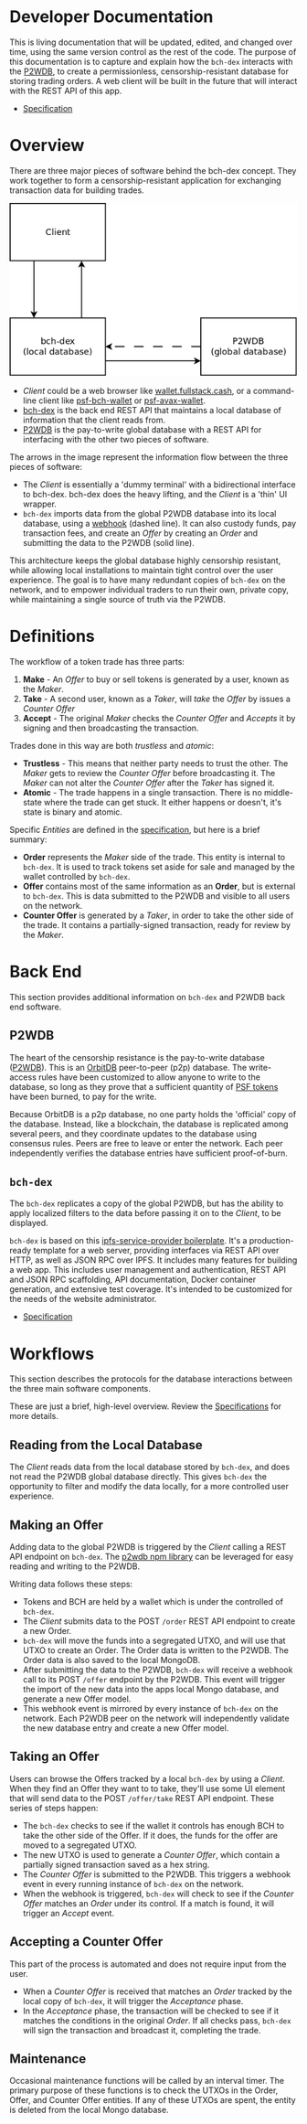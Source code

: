 # Developer Documentation

This is living documentation that will be updated, edited, and changed over time, using the same version control as the rest of the code. The purpose of this documentation is to capture and explain how the `bch-dex` interacts with the [P2WDB](https://github.com/Permissionless-Software-Foundation/ipfs-p2wdb-service), to create a permissionless, censorship-resistant database for storing trading orders. A web client will be built in the future that will interact with the REST API of this app.

- [Specification](./specification.md)

# Overview

There are three major pieces of software behind the bch-dex concept. They work together to form a censorship-resistant application for exchanging transaction data for building trades.

![bch-dex major subcomponents](./diagrams/software-interaction.png)

- _Client_ could be a web browser like [wallet.fullstack.cash](https://bchn-wallet.fullstack.cash), or a command-line client like [psf-bch-wallet](https://github.com/Permissionless-Software-Foundation/psf-bch-wallet) or [psf-avax-wallet](https://github.com/Permissionless-Software-Foundation/psf-avax-wallet).
- [bch-dex](https://github.com/Permissionless-Software-Foundation/bch-dex) is the back end REST API that maintains a local database of information that the client reads from.
- [P2WDB](https://github.com/Permissionless-Software-Foundation/ipfs-p2wdb-service) is the pay-to-write global database with a REST API for interfacing with the other two pieces of software.

The arrows in the image represent the information flow between the three pieces of software:

- The _Client_ is essentially a 'dummy terminal' with a bidirectional interface to bch-dex. bch-dex does the heavy lifting, and the _Client_ is a 'thin' UI wrapper.
- `bch-dex` imports data from the global P2WDB database into its local database, using a [webhook](https://en.wikipedia.org/wiki/Webhook) (dashed line). It can also custody funds, pay transaction fees, and create an _Offer_ by creating an _Order_ and submitting the data to the P2WDB (solid line).

This architecture keeps the global database highly censorship resistant, while allowing local installations to maintain tight control over the user experience. The goal is to have many redundant copies of `bch-dex` on the network, and to empower individual traders to run their own, private copy, while maintaining a single source of truth via the P2WDB.

# Definitions

The workflow of a token trade has three parts:
1. **Make** - An *Offer* to buy or sell tokens is generated by a user, known as the *Maker*.
2. **Take** - A second user, known as a *Taker*, will *take* the *Offer* by issues a *Counter Offer*
3. **Accept** - The original *Maker* checks the *Counter Offer* and *Accepts* it by signing and then broadcasting the transaction.

Trades done in this way are both *trustless* and *atomic*:
- **Trustless** - This means that neither party needs to trust the other. The *Maker* gets to review the *Counter Offer* before broadcasting it. The *Maker* can not alter the *Counter Offer* after the *Taker* has signed it.
- **Atomic** - The trade happens in a single transaction. There is no middle-state where the trade can get stuck. It either happens or doesn't, it's state is binary and atomic.

Specific *Entities* are defined in the [specification](./specification.md), but here is a brief summary:
- **Order** represents the *Maker* side of the trade. This entity is internal to `bch-dex`. It is used to track tokens set aside for sale and managed by the wallet controlled by `bch-dex`.
- **Offer** contains most of the same information as an **Order**, but is external to `bch-dex`. This is data submitted to the P2WDB and visible to all users on the network.
- **Counter Offer** is generated by a *Taker*, in order to take the other side of the trade. It contains a partially-signed transaction, ready for review by the *Maker*.

# Back End

This section provides additional information on `bch-dex` and P2WDB back end software.

## P2WDB

The heart of the censorship resistance is the pay-to-write database ([P2WDB](https://github.com/Permissionless-Software-Foundation/ipfs-p2wdb-service)). This is an [OrbitDB](https://orbitdb.org/) peer-to-peer (p2p) database. The write-access rules have been customized to allow anyone to write to the database, so long as they prove that a sufficient quantity of [PSF tokens](https://psfoundation.cash) have been burned, to pay for the write.

Because OrbitDB is a p2p database, no one party holds the 'official' copy of the database. Instead, like a blockchain, the database is replicated among several peers, and they coordinate updates to the database using consensus rules. Peers are free to leave or enter the network. Each peer independently verifies the database entries have sufficient proof-of-burn.

## `bch-dex`

The `bch-dex` replicates a copy of the global P2WDB, but has the ability to apply localized filters to the data before passing it on to the _Client_, to be displayed.

`bch-dex` is based on this [ipfs-service-provider boilerplate](https://github.com/Permissionless-Software-Foundation/ipfs-service-provider). It's a production-ready template for a web server, providing interfaces via REST API over HTTP, as well as JSON RPC over IPFS. It includes many features for building a web app. This includes user management and authentication, REST API and JSON RPC scaffolding, API documentation, Docker container generation, and extensive test coverage. It's intended to be customized for the needs of the website administrator.

- [Specification](./specification.md)

# Workflows

This section describes the protocols for the database interactions between the three main software components.

These are just a brief, high-level overview. Review the [Specifications](./specification.md) for more details.

## Reading from the Local Database

The *Client* reads data from the local database stored by `bch-dex`, and does not read the P2WDB global database directly. This gives `bch-dex` the opportunity to filter and modify the data locally, for a more controlled user experience.

## Making an Offer

Adding data to the global P2WDB is triggered by the _Client_ calling a REST API endpoint on `bch-dex`. The [p2wdb npm library](https://www.npmjs.com/package/p2wdb) can be leveraged for easy reading and writing to the P2WDB.

Writing data follows these steps:

- Tokens and BCH are held by a wallet which is under the controlled of `bch-dex`.
- The _Client_ submits data to the POST `/order` REST API endpoint to create a new Order.
- `bch-dex` will move the funds into a segregated UTXO, and will use that UTXO to create an Order. The Order data is written to the P2WDB. The Order data is also saved to the local MongoDB.
- After submitting the data to the P2WDB, `bch-dex` will receive a webhook call to its POST `/offer` endpoint by the P2WDB. This event will trigger the import of the new data into the apps local Mongo database, and generate a new Offer model.
- This webhook event is mirrored by every instance of `bch-dex` on the network. Each P2WDB peer on the network will independently validate the new database entry and create a new Offer model.

## Taking an Offer

Users can browse the Offers tracked by a local `bch-dex` by using a *Client*. When they find an Offer they want to to take, they'll use some UI element that will send data to the POST `/offer/take` REST API endpoint. These series of steps happen:

- The `bch-dex` checks to see if the wallet it controls has enough BCH to take the other side of the Offer. If it does, the funds for the offer are moved to a segregated UTXO.
- The new UTXO is used to generate a *Counter Offer*, which contain a partially signed transaction saved as a hex string.
- The *Counter Offer* is submitted to the P2WDB. This triggers a webhook event in every running instance of `bch-dex` on the network.
- When the webhook is triggered, `bch-dex` will check to see if the *Counter Offer* matches an *Order* under its control. If a match is found, it will trigger an *Accept* event.

## Accepting a Counter Offer

This part of the process is automated and does not require input from the user.

- When a *Counter Offer* is received that matches an *Order* tracked by the local copy of `bch-dex`, it will trigger the *Acceptance* phase.
- In the *Acceptance* phase, the transaction will be checked to see if it matches the conditions in the original *Order*. If all checks pass, `bch-dex` will sign the transaction and broadcast it, completing the trade.

## Maintenance

Occasional maintenance functions will be called by an interval timer. The primary purpose of these functions is to check the UTXOs in the Order, Offer, and Counter Offer entities. If any of these UTXOs are spent, the entity is deleted from the local Mongo database.
